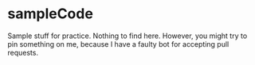 # sampleCode
Sample stuff for practice.
Nothing to find here.
However, you might try to pin something on me, because I have a faulty bot for accepting pull requests.

